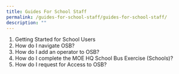 ```yaml
---
title: Guides For School Staff
permalink: /guides-for-school-staff/guides-for-school-staff/
description: ""
---
```

1. Getting Started for School Users
2. How do I navigate OSB?
3. How do I add an operator to OSB?
4. How do I complete the MOE HQ School Bus Exercise (Schools)?
5. How do I request for Access to OSB?